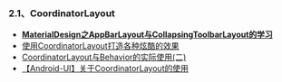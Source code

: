 ### 2.1、CoordinatorLayout
- [**MaterialDesign之AppBarLayout与CollapsingToolbarLayout的学习**](http://www.jianshu.com/p/91a56cf5e865)
- [使用CoordinatorLayout打造各种炫酷的效果](http://blog.csdn.net/gdutxiaoxu/article/details/52858598)
- [CoordinatorLayout与Behavior的实际使用(二)](http://www.jianshu.com/p/49ef43f8f077)
- [【Android-UI】关于CoordinatorLayout的使用](http://blog.csdn.net/tablle/article/details/52180647)

